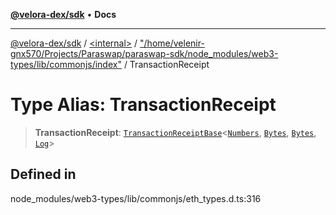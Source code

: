 [**@velora-dex/sdk**](../../../../README.md) • **Docs**

***

[@velora-dex/sdk](../../../../globals.md) / [\<internal\>](../../../README.md) / ["/home/velenir-gnx570/Projects/Paraswap/paraswap-sdk/node\_modules/web3-types/lib/commonjs/index"](../README.md) / TransactionReceipt

# Type Alias: TransactionReceipt

> **TransactionReceipt**: [`TransactionReceiptBase`](../interfaces/TransactionReceiptBase.md)\<[`Numbers`](../../../type-aliases/Numbers.md), [`Bytes`](../../../type-aliases/Bytes.md), [`Bytes`](../../../type-aliases/Bytes.md), [`Log`](../interfaces/Log.md)\>

## Defined in

node\_modules/web3-types/lib/commonjs/eth\_types.d.ts:316
